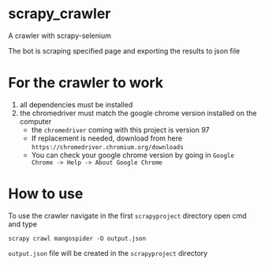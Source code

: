 # scrapy_crawler
A crawler with scrapy-selenium

The bot is scraping specified page and exporting the results to json file

# For the crawler to work
1. all dependencies must be installed
2. the chromedriver must match the google chrome version installed on the computer
    - the `chromedriver` coming with this project is version 97
    - If replacement is needed, download from here `https://chromedriver.chromium.org/downloads`
    - You can check your google chrome version by going in `Google Chrome -> Help -> About Google Chrome`



# How to use
To use the crawler navigate in the first `scrapyproject` directory
open cmd and type
```
scrapy crawl mangospider -O output.json
```
`output.json` file will be created in the `scrapyproject` directory

